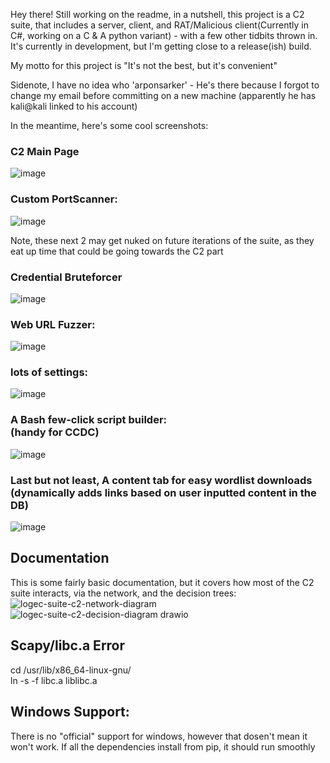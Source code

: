 Hey there! Still working on the readme, in a nutshell, this project is a C2 suite, that includes a server, client, and RAT/Malicious client(Currently in C#, working on a C & A python variant) - with a few other tidbits thrown in.
It's currently in development, but I'm getting close to a release(ish) build. 

My motto for this project is "It's not the best, but it's convenient"

Sidenote, I have no idea who 'arponsarker' - He's there because I forgot to change my email before committing on a new machine (apparently he has kali@kali linked to his account)

In the meantime, here's some cool screenshots:

### C2 Main Page
![image](https://user-images.githubusercontent.com/91687869/234416166-722eb93f-b3d4-4bb1-9e8c-50f12fcc26c5.png)


### Custom PortScanner:
![image](https://user-images.githubusercontent.com/91687869/234417517-0f68fec6-f52d-4ddf-a0b2-85a07047c03b.png)


Note, these next 2 may get nuked on future iterations of the suite, as they eat up time that could be going towards the C2 part

### Credential Bruteforcer
![image](https://user-images.githubusercontent.com/91687869/234416770-44ead565-d5c7-403b-89f0-789bb772b1c4.png)

### Web URL Fuzzer:
![image](https://user-images.githubusercontent.com/91687869/234416853-493e38fc-d0ad-47e0-b79c-8b5ad7c572fe.png)


### lots of settings:
![image](https://user-images.githubusercontent.com/91687869/234416902-0ef4fe15-aa93-40be-acda-6823613e0797.png)

### A Bash few-click script builder: <br> (handy for CCDC)
![image](https://user-images.githubusercontent.com/91687869/234417953-d50e3520-11ef-4949-becb-7054bcd066dc.png)


### Last but not least, A content tab for easy wordlist downloads (dynamically adds links based on user inputted content in the DB)

![image](https://user-images.githubusercontent.com/91687869/234417188-d083e89f-7b8b-4eb4-adfb-634f4c7d06a1.png)

## Documentation
This is some fairly basic documentation, but it covers how most of the C2 suite interacts, via the network, and the decision trees:
![logec-suite-c2-network-diagram](https://user-images.githubusercontent.com/91687869/235392177-2574a711-4245-4bdd-9f24-a9c636b9b97a.png)
<br>
![logec-suite-c2-decision-diagram drawio](https://user-images.githubusercontent.com/91687869/235392171-28154410-9436-4e86-ad68-d7e856b5243b.png)


## Scapy/libc.a Error

cd /usr/lib/x86_64-linux-gnu/ <br>
ln -s -f libc.a liblibc.a


## Windows Support:
There is no "official" support for windows, however that dosen't mean it won't work. If all the dependencies install from pip, it should run smoothly
